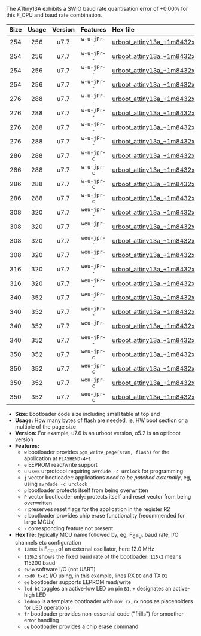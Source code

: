 The ATtiny13A exhibits a SWIO baud rate quantisation error of +0.00% for this F_CPU and baud rate combination.

|Size|Usage|Version|Features|Hex file|
|:-:|:-:|:-:|:-:|:--|
|254|256|u7.7|`w-u-jPr--`|[urboot_attiny13a_+1m8432x_++76k8_swio_rxb0_txb1_led+b2.hex](https://raw.githubusercontent.com/stefanrueger/urboot.hex/main/mcus/attiny13a/external_oscillator/fcpu_+1m8432x/br_++76k8/urboot_attiny13a_+1m8432x_++76k8_swio_rxb0_txb1_led+b2.hex)|
|254|256|u7.7|`w-u-jPr--`|[urboot_attiny13a_+1m8432x_++76k8_swio_rxb0_txb1_lednop.hex](https://raw.githubusercontent.com/stefanrueger/urboot.hex/main/mcus/attiny13a/external_oscillator/fcpu_+1m8432x/br_++76k8/urboot_attiny13a_+1m8432x_++76k8_swio_rxb0_txb1_lednop.hex)|
|254|256|u7.7|`w-u-jPr--`|[urboot_attiny13a_+1m8432x_++76k8_swio_rxb1_txb0_led+b2.hex](https://raw.githubusercontent.com/stefanrueger/urboot.hex/main/mcus/attiny13a/external_oscillator/fcpu_+1m8432x/br_++76k8/urboot_attiny13a_+1m8432x_++76k8_swio_rxb1_txb0_led+b2.hex)|
|254|256|u7.7|`w-u-jPr--`|[urboot_attiny13a_+1m8432x_++76k8_swio_rxb1_txb0_lednop.hex](https://raw.githubusercontent.com/stefanrueger/urboot.hex/main/mcus/attiny13a/external_oscillator/fcpu_+1m8432x/br_++76k8/urboot_attiny13a_+1m8432x_++76k8_swio_rxb1_txb0_lednop.hex)|
|276|288|u7.7|`w-u-jPr--`|[urboot_attiny13a_+1m8432x_++76k8_swio_rxb0_txb1_led+b2_fr.hex](https://raw.githubusercontent.com/stefanrueger/urboot.hex/main/mcus/attiny13a/external_oscillator/fcpu_+1m8432x/br_++76k8/urboot_attiny13a_+1m8432x_++76k8_swio_rxb0_txb1_led+b2_fr.hex)|
|276|288|u7.7|`w-u-jPr--`|[urboot_attiny13a_+1m8432x_++76k8_swio_rxb0_txb1_lednop_fr.hex](https://raw.githubusercontent.com/stefanrueger/urboot.hex/main/mcus/attiny13a/external_oscillator/fcpu_+1m8432x/br_++76k8/urboot_attiny13a_+1m8432x_++76k8_swio_rxb0_txb1_lednop_fr.hex)|
|276|288|u7.7|`w-u-jPr--`|[urboot_attiny13a_+1m8432x_++76k8_swio_rxb1_txb0_led+b2_fr.hex](https://raw.githubusercontent.com/stefanrueger/urboot.hex/main/mcus/attiny13a/external_oscillator/fcpu_+1m8432x/br_++76k8/urboot_attiny13a_+1m8432x_++76k8_swio_rxb1_txb0_led+b2_fr.hex)|
|276|288|u7.7|`w-u-jPr--`|[urboot_attiny13a_+1m8432x_++76k8_swio_rxb1_txb0_lednop_fr.hex](https://raw.githubusercontent.com/stefanrueger/urboot.hex/main/mcus/attiny13a/external_oscillator/fcpu_+1m8432x/br_++76k8/urboot_attiny13a_+1m8432x_++76k8_swio_rxb1_txb0_lednop_fr.hex)|
|286|288|u7.7|`w-u-jpr-c`|[urboot_attiny13a_+1m8432x_++76k8_swio_rxb0_txb1_led+b2_fr_ce.hex](https://raw.githubusercontent.com/stefanrueger/urboot.hex/main/mcus/attiny13a/external_oscillator/fcpu_+1m8432x/br_++76k8/urboot_attiny13a_+1m8432x_++76k8_swio_rxb0_txb1_led+b2_fr_ce.hex)|
|286|288|u7.7|`w-u-jpr-c`|[urboot_attiny13a_+1m8432x_++76k8_swio_rxb0_txb1_lednop_fr_ce.hex](https://raw.githubusercontent.com/stefanrueger/urboot.hex/main/mcus/attiny13a/external_oscillator/fcpu_+1m8432x/br_++76k8/urboot_attiny13a_+1m8432x_++76k8_swio_rxb0_txb1_lednop_fr_ce.hex)|
|286|288|u7.7|`w-u-jpr-c`|[urboot_attiny13a_+1m8432x_++76k8_swio_rxb1_txb0_led+b2_fr_ce.hex](https://raw.githubusercontent.com/stefanrueger/urboot.hex/main/mcus/attiny13a/external_oscillator/fcpu_+1m8432x/br_++76k8/urboot_attiny13a_+1m8432x_++76k8_swio_rxb1_txb0_led+b2_fr_ce.hex)|
|286|288|u7.7|`w-u-jpr-c`|[urboot_attiny13a_+1m8432x_++76k8_swio_rxb1_txb0_lednop_fr_ce.hex](https://raw.githubusercontent.com/stefanrueger/urboot.hex/main/mcus/attiny13a/external_oscillator/fcpu_+1m8432x/br_++76k8/urboot_attiny13a_+1m8432x_++76k8_swio_rxb1_txb0_lednop_fr_ce.hex)|
|308|320|u7.7|`weu-jpr--`|[urboot_attiny13a_+1m8432x_++76k8_swio_rxb0_txb1_ee_led+b2.hex](https://raw.githubusercontent.com/stefanrueger/urboot.hex/main/mcus/attiny13a/external_oscillator/fcpu_+1m8432x/br_++76k8/urboot_attiny13a_+1m8432x_++76k8_swio_rxb0_txb1_ee_led+b2.hex)|
|308|320|u7.7|`weu-jpr--`|[urboot_attiny13a_+1m8432x_++76k8_swio_rxb0_txb1_ee_lednop.hex](https://raw.githubusercontent.com/stefanrueger/urboot.hex/main/mcus/attiny13a/external_oscillator/fcpu_+1m8432x/br_++76k8/urboot_attiny13a_+1m8432x_++76k8_swio_rxb0_txb1_ee_lednop.hex)|
|308|320|u7.7|`weu-jpr--`|[urboot_attiny13a_+1m8432x_++76k8_swio_rxb1_txb0_ee_led+b2.hex](https://raw.githubusercontent.com/stefanrueger/urboot.hex/main/mcus/attiny13a/external_oscillator/fcpu_+1m8432x/br_++76k8/urboot_attiny13a_+1m8432x_++76k8_swio_rxb1_txb0_ee_led+b2.hex)|
|308|320|u7.7|`weu-jpr--`|[urboot_attiny13a_+1m8432x_++76k8_swio_rxb1_txb0_ee_lednop.hex](https://raw.githubusercontent.com/stefanrueger/urboot.hex/main/mcus/attiny13a/external_oscillator/fcpu_+1m8432x/br_++76k8/urboot_attiny13a_+1m8432x_++76k8_swio_rxb1_txb0_ee_lednop.hex)|
|316|320|u7.7|`weu-jPr--`|[urboot_attiny13a_+1m8432x_++76k8_swio_rxb0_txb1_ee.hex](https://raw.githubusercontent.com/stefanrueger/urboot.hex/main/mcus/attiny13a/external_oscillator/fcpu_+1m8432x/br_++76k8/urboot_attiny13a_+1m8432x_++76k8_swio_rxb0_txb1_ee.hex)|
|316|320|u7.7|`weu-jPr--`|[urboot_attiny13a_+1m8432x_++76k8_swio_rxb1_txb0_ee.hex](https://raw.githubusercontent.com/stefanrueger/urboot.hex/main/mcus/attiny13a/external_oscillator/fcpu_+1m8432x/br_++76k8/urboot_attiny13a_+1m8432x_++76k8_swio_rxb1_txb0_ee.hex)|
|340|352|u7.7|`weu-jPr--`|[urboot_attiny13a_+1m8432x_++76k8_swio_rxb0_txb1_ee_led+b2_fr.hex](https://raw.githubusercontent.com/stefanrueger/urboot.hex/main/mcus/attiny13a/external_oscillator/fcpu_+1m8432x/br_++76k8/urboot_attiny13a_+1m8432x_++76k8_swio_rxb0_txb1_ee_led+b2_fr.hex)|
|340|352|u7.7|`weu-jPr--`|[urboot_attiny13a_+1m8432x_++76k8_swio_rxb0_txb1_ee_lednop_fr.hex](https://raw.githubusercontent.com/stefanrueger/urboot.hex/main/mcus/attiny13a/external_oscillator/fcpu_+1m8432x/br_++76k8/urboot_attiny13a_+1m8432x_++76k8_swio_rxb0_txb1_ee_lednop_fr.hex)|
|340|352|u7.7|`weu-jPr--`|[urboot_attiny13a_+1m8432x_++76k8_swio_rxb1_txb0_ee_led+b2_fr.hex](https://raw.githubusercontent.com/stefanrueger/urboot.hex/main/mcus/attiny13a/external_oscillator/fcpu_+1m8432x/br_++76k8/urboot_attiny13a_+1m8432x_++76k8_swio_rxb1_txb0_ee_led+b2_fr.hex)|
|340|352|u7.7|`weu-jPr--`|[urboot_attiny13a_+1m8432x_++76k8_swio_rxb1_txb0_ee_lednop_fr.hex](https://raw.githubusercontent.com/stefanrueger/urboot.hex/main/mcus/attiny13a/external_oscillator/fcpu_+1m8432x/br_++76k8/urboot_attiny13a_+1m8432x_++76k8_swio_rxb1_txb0_ee_lednop_fr.hex)|
|350|352|u7.7|`weu-jpr-c`|[urboot_attiny13a_+1m8432x_++76k8_swio_rxb0_txb1_ee_led+b2_fr_ce.hex](https://raw.githubusercontent.com/stefanrueger/urboot.hex/main/mcus/attiny13a/external_oscillator/fcpu_+1m8432x/br_++76k8/urboot_attiny13a_+1m8432x_++76k8_swio_rxb0_txb1_ee_led+b2_fr_ce.hex)|
|350|352|u7.7|`weu-jpr-c`|[urboot_attiny13a_+1m8432x_++76k8_swio_rxb0_txb1_ee_lednop_fr_ce.hex](https://raw.githubusercontent.com/stefanrueger/urboot.hex/main/mcus/attiny13a/external_oscillator/fcpu_+1m8432x/br_++76k8/urboot_attiny13a_+1m8432x_++76k8_swio_rxb0_txb1_ee_lednop_fr_ce.hex)|
|350|352|u7.7|`weu-jpr-c`|[urboot_attiny13a_+1m8432x_++76k8_swio_rxb1_txb0_ee_led+b2_fr_ce.hex](https://raw.githubusercontent.com/stefanrueger/urboot.hex/main/mcus/attiny13a/external_oscillator/fcpu_+1m8432x/br_++76k8/urboot_attiny13a_+1m8432x_++76k8_swio_rxb1_txb0_ee_led+b2_fr_ce.hex)|
|350|352|u7.7|`weu-jpr-c`|[urboot_attiny13a_+1m8432x_++76k8_swio_rxb1_txb0_ee_lednop_fr_ce.hex](https://raw.githubusercontent.com/stefanrueger/urboot.hex/main/mcus/attiny13a/external_oscillator/fcpu_+1m8432x/br_++76k8/urboot_attiny13a_+1m8432x_++76k8_swio_rxb1_txb0_ee_lednop_fr_ce.hex)|

- **Size:** Bootloader code size including small table at top end
- **Usage:** How many bytes of flash are needed, ie, HW boot section or a multiple of the page size
- **Version:** For example, u7.6 is an urboot version, o5.2 is an optiboot version
- **Features:**
  + `w` bootloader provides `pgm_write_page(sram, flash)` for the application at `FLASHEND-4+1`
  + `e` EEPROM read/write support
  + `u` uses urprotocol requiring `avrdude -c urclock` for programming
  + `j` vector bootloader: applications *need to be patched externally*, eg, using `avrdude -c urclock`
  + `p` bootloader protects itself from being overwritten
  + `P` vector bootloader only: protects itself and reset vector from being overwritten
  + `r` preserves reset flags for the application in the register R2
  + `c` bootloader provides chip erase functionality (recommended for large MCUs)
  + `-` corresponding feature not present
- **Hex file:** typically MCU name followed by, eg, F<sub>CPU</sub>, baud rate, I/O channels etc configuration
  + `12m0x` is F<sub>CPU</sub> of an external oscillator, here 12.0 MHz
  + `115k2` shows the fixed baud rate of the bootloader: `115k2` means 115200 baud
  + `swio` software I/O (not UART)
  + `rxd0 txd1` I/O using, in this example, lines RX `D0` and TX `D1`
  + `ee` bootloader supports EEPROM read/write
  + `led-b1` toggles an active-low LED on pin `B1`, `+` designates an active-high LED
  + `lednop` is a template bootloader with `mov rx,rx` nops as placeholders for LED operations
  + `fr` bootloader provides non-essential code ("frills") for smoother error handling
  + `ce` bootloader provides a chip erase command
